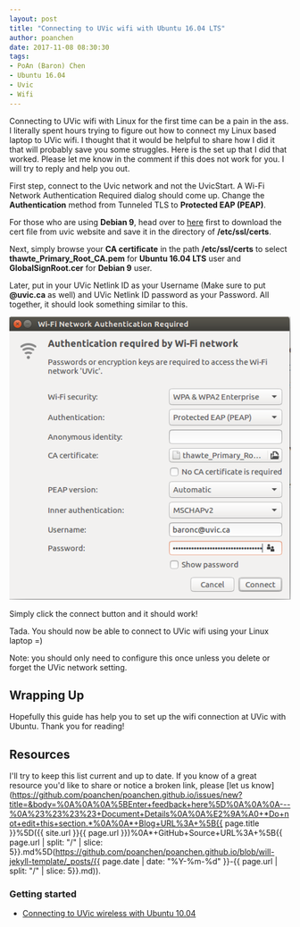```yaml
---
layout: post
title: "Connecting to UVic wifi with Ubuntu 16.04 LTS"
author: poanchen
date: 2017-11-08 08:30:30
tags:
- PoAn (Baron) Chen
- Ubuntu 16.04
- Uvic
- Wifi
---
```

Connecting to UVic wifi with Linux for the first time can be a pain in the ass. I literally spent hours trying to figure out how to connect my Linux based laptop to UVic wifi. I thought that it would be helpful to share how I did it that will probably save you some struggles. Here is the set up that I did that worked. Please let me know in the comment if this does not work for you. I will try to reply and help you out.

First step, connect to the Uvic network and not the UvicStart. A Wi-Fi Network Authentication Required dialog should come up. Change the **Authentication** method from Tunneled TLS to **Protected EAP (PEAP)**. 

For those who are using **Debian 9**, head over to [here](https://www.uvic.ca/dl/public/fr.php?filename=GlobalSignRoot.cer) first to download the cert file from uvic website and save it in the directory of **/etc/ssl/certs**.

Next, simply browse your **CA certificate** in the path **/etc/ssl/certs** to select **thawte_Primary_Root_CA.pem** for **Ubuntu 16.04 LTS** user and **GlobalSignRoot.cer** for **Debian 9** user.

Later, put in your UVic Netlink ID as your Username (Make sure to put **@uvic.ca** as well) and UVic Netlink ID password as your Password. All together, it should look something similar to this.

<img src="/img/2017/11/08/Connecting to UVic wifi with Ubuntu 16.04 LTS/connect to uvic wifi set up screenshot.png" alt="Set up to connect to uvic wifi">

Simply click the connect button and it should work!

Tada. You should now be able to connect to UVic wifi using your Linux laptop =)

Note: you should only need to configure this once unless you delete or forget the UVic network setting.

## Wrapping Up

Hopefully this guide has help you to set up the wifi connection at UVic with Ubuntu. Thank you for reading!

## Resources

I'll try to keep this list current and up to date. If you know of a great resource you'd like to share or notice a broken link, please [let us know](https://github.com/poanchen/poanchen.github.io/issues/new?title=&body=%0A%0A%0A%5BEnter+feedback+here%5D%0A%0A%0A---%0A%23%23%23%23+Document+Details%0A%0A%E2%9A%A0+*Do+not+edit+this+section.*%0A%0A*+Blog+URL%3A+%5B{{ page.title }}%5D({{ site.url }}{{ page.url }})%0A*+GitHub+Source+URL%3A+%5B{{ page.url | split: "/" | slice: 5}}.md%5D(https://github.com/poanchen/poanchen.github.io/blob/will-jekyll-template/_posts/{{ page.date | date: "%Y-%m-%d" }}-{{ page.url | split: "/" | slice: 5}}.md)).

### Getting started

* [Connecting to UVic wireless with Ubuntu 10.04](http://hcmc.uvic.ca/blogs/index.php?blog=11&p=7078)